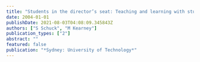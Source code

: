 ```yaml
---
title: "Students in the director’s seat: Teaching and learning with student-generated video"
date: 2004-01-01
publishDate: 2021-08-03T04:08:09.345843Z
authors: ["S Schuck", "M Kearney"]
publication_types: ["2"]
abstract: ""
featured: false
publication: "*Sydney: University of Technology*"
---
```


